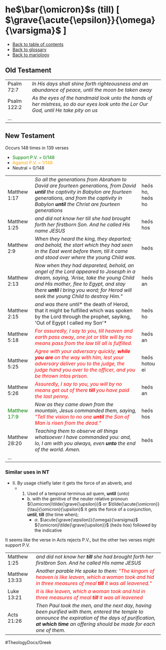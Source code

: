 # <Greek>he</Greek>$\bar{\omicron}$<Greek>s</Greek> (till) [ $\grave{\acute{\epsilon}}{\omega}{\varsigma}$ ]
- [Back to table of contents](../README.md)
- [Back to glossary](../Glossary.md)
- [Back to mariology](../Mariology.md)

## Old Testament
|      |           |
| ---- | --------- |
| Psalm 72:7 | *In His days shall shine forth righteousness and an abundance of peace, until the moon be taken away* | 
| Psalm 122:2 | *As the eyes of the handmaid look unto the hands of her mistress, so do our eyes look unto the Lor Our God, until He take pity on us* | 
| ... |  | 


## New Testament
Occurs 148 times in 139 verses
- <g>Support P.V. = 0/148</g>
- <o>Against P.V. = 1/148</o>
- Neutral = 0/148

|      |           |   |
| ---- | --------- | - |
| Matthew 1:17 | *So all the generations from Abraham to David are fourteen generations, from David **until** the captivity in Babylon are fourteen generations, and from the captivity in Babylon **until** the Christ are fourteen generations* | <Greek>he</Greek>$\bar{o}$<Greek>s</Greek> ho, <Greek>he</Greek>$\bar{o}$<Greek>s</Greek> ho |
| Matthew 1:25 | *and did not know her *till* she had brought forth her firstborn Son.  And he called His name JESUS* | <Greek>he</Greek>$\bar{o}$<Greek>s</Greek> hos |
| Matthew 2:9 | *When they heard the king, they departed; and behold, the start which they had seen in the East went before them, *till* it came and stood over where the young Child was.* | <Greek>he</Greek>$\bar{o}$<Greek>s</Greek> |
| Matthew 2:13 |*Now when they had depareted, behold, an angel of the Lord appeared to Josesph in a dream, saying, 'Arise, take the young Child and His mother, flee to Egypt, and stay there **until** I bring you word; for Herod will seek the young Child to destroy Him."* | <Greek>he</Greek>$\bar{o}$<Greek>s</Greek> an |
| Matthew 2:15 | *and was there until** the death of Herod, that it might be fulfilled which was spoken by the Lord through the prophet, sayikng, 'Out of Egypt I called my Son'* | <Greek>he</Greek>$\bar{o}$<Greek>s</Greek> ho |
| Matthew 5:18 | *<Jesus>For assuredly, I say to you, *till* heaven and earth pass away, one jot or title will by no means pass from the law *till* all is fulfilled.</Jesus>* | <Greek>he</Greek>$\bar{o}$<Greek>s</Greek> an |
| Matthew 5:25 | *<Jesus>Agree with your adversary quickly, **while you are** on the way with him, lest your adversary deliver you to the judge, the judge hand you over to the officer, and you be thrown intos prison.</Jesus>* | <Greek>he</Greek>$\bar{o}$<Greek>s</Greek> hotou ei |
| Matthew 5:26 | *<Jesus>Assuredly, I say to you, you will by no means get out of there **till** you have paid the last penny.</Jesus>* | <Greek>he</Greek>$\bar{o}$<Greek>s</Greek> an |
| <g>Matthew 17:9</g> | *Now as they came down from the mountain, Jesus commanded them, saying, <Jesus>"Tell the vision to no one **until** the Son of Man is risen from the dead."</Jesus>* | <Greek>he</Greek>$\bar{o}$<Greek>s</Greek> hos |
| Matthew 28:20 | *Teaching them to observe all things whatsoever I have commanded you: and, lo, I am with you always, even **unto** the end of the world. Amen.* | <Greek>he</Greek>$\bar{o}$<Greek>s</Greek> |
| ... |  | 


### Similar uses in NT
- II. By usage chiefly later it gets the force of an abverb, and 
    - 1. Used of a temporal terminus ad quem, **until** (unto)
        - b. with the genitive of the neuter relative pronoun ${\omicron}\tilde{\grave{\upsilon}}$ or $\tilde{\acute{\omicron}}{\tau}{\omicron}{\upsilon}$ it gets the force of a conjunction, **until**, **till** (the time when);
            - ${\alpha}$. $\acute{\grave{\epsilon}}{\omega}{\varsigma}$  ${\omicron}\tilde{\grave{\upsilon}}$  (<Greek>he</Greek>$\bar{o}$<Greek>s</Greek> hos) followed by the indicative 

It seems like the verse in Acts rejects P.V., but the other two verses might support P.V.

|      |           | 
| ---- | --------- | 
| Matthew 1:25 | *and did not know her **till** she had brought forth her firstbron Son. And he called His name JESUS* |
| Matthew 13:33 | *Another parable He spoke to them: <Jesus>"The kingom of heaven is like leaven, which a woman took and hid in three measures of meal **till** it was all leavened."</Jesus>* |
| Luke 13:21 | *<Jesus>It is like leaven, which a woman took and hid in three measures of meal **till** it was all leavened</Jesus>* |
| Acts 21:26 | *Then Paul took the men, and the next day, having been purified with them, entered the temple to announce the expiration of the days of purification, **at which time** an offering should be made for each one of them.* |

<style>
    Jesus { color: Red }
    Greek { margin:0; padding:0; letter-spacing:0px; }
    /* redbold { color: Red; font-weight: bold } */
    o { color: orange }
    g { color: green }
</style>

<!-- 
writing greek letters
$\beta$
$\`{o}$
 -->

#TheologyDocs/Greek